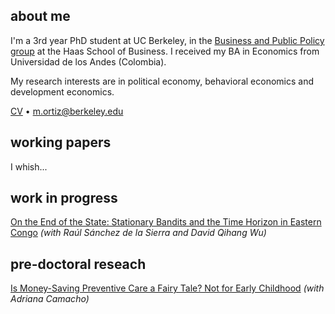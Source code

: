 ## about me

I'm a 3rd year PhD student at UC Berkeley, in the [Business and Public Policy group](https://haas.berkeley.edu/bpp/faculty/) at the Haas School of Business. I received my BA in Economics from Universidad de los Andes (Colombia).

My research interests are in political economy, behavioral economics and development economics.

[CV](https://www.linkedin.com/in/miguel-ortiz-b58675116/)  •  m.ortiz@berkeley.edu


## working papers

I whish...

## work in progress

[On the End of the State: Stationary Bandits and the Time Horizon in Eastern Congo](https://miguelortizp.github.io/)
_(with Raúl Sánchez de la Sierra and David Qihang Wu)_

## pre-doctoral reseach

[Is Money-Saving Preventive Care a Fairy Tale? Not for Early Childhood](https://miguelortizp.github.io/)
_(with Adriana Camacho)_


